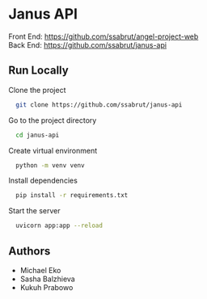 
# Janus API

Front End: https://github.com/ssabrut/angel-project-web
\
Back End: https://github.com/ssabrut/janus-api

## Run Locally

Clone the project

```bash
  git clone https://github.com/ssabrut/janus-api
```

Go to the project directory

```bash
  cd janus-api
```

Create virtual environment

```bash
  python -m venv venv
```

Install dependencies

```bash
  pip install -r requirements.txt
```

Start the server

```bash
  uvicorn app:app --reload
```


## Authors

- Michael Eko
- Sasha Balzhieva
- Kukuh Prabowo

